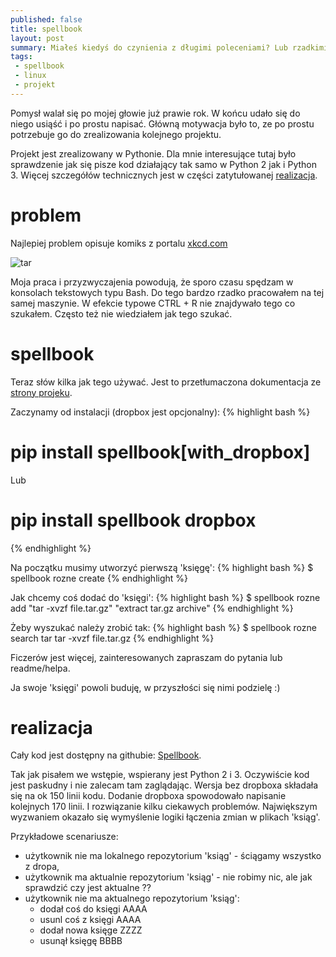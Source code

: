 ```yaml
---
published: false
title: spellbook
layout: post
summary: Miałeś kiedyś do czynienia z długimi poleceniami? Lub rzadkimi na tyle, ze nie ma ich w .bash_history? Spellbook rozwiązuje te problemy.
tags:
 - spellbook
 - linux
 - projekt
---
```


Pomysł walał się po mojej głowie już prawie rok. W końcu udało się do niego usiąść i po prostu napisać. Główną motywacja było to, ze po prostu potrzebuje go do zrealizowania kolejnego projektu.

Projekt jest zrealizowany w Pythonie. Dla mnie interesujące tutaj było sprawdzenie jak się pisze kod działający tak samo w Python 2 jak i Python 3. Więcej szczegółów technicznych jest w części zatytułowanej [realizacja](#realizacja).

# problem

Najlepiej problem opisuje komiks z portalu [xkcd.com](http://imgs.xkcd.com/)

![tar](http://imgs.xkcd.com/comics/tar.png)

Moja praca i przyzwyczajenia powodują, że sporo czasu spędzam w konsolach tekstowych typu Bash. Do tego bardzo rzadko pracowałem na tej samej maszynie. W efekcie typowe CTRL + R nie znajdywało tego co szukałem. Często też nie wiedziałem jak tego szukać.

# spellbook

Teraz słów kilka jak tego używać. Jest to przetłumaczona dokumentacja ze [strony projeku](https://pypi.python.org/pypi/spellbook).

Zaczynamy od instalacji (dropbox jest opcjonalny):
{% highlight bash %}
# pip install spellbook[with_dropbox]
Lub
# pip install spellbook dropbox
{% endhighlight %}

Na początku musimy utworzyć pierwszą 'księgę':
{% highlight bash %}
$ spellbook rozne create
{% endhighlight %}

Jak chcemy coś dodać do 'księgi':
{% highlight bash %}
$ spellbook rozne add "tar -xvzf file.tar.gz" "extract tar.gz archive"
{% endhighlight %}

Żeby wyszukać należy zrobić tak:
{% highlight bash %}
$ spellbook rozne search tar
tar -xvzf file.tar.gz
{% endhighlight %}

Ficzerów jest więcej, zainteresowanych zapraszam do pytania lub readme/helpa.

Ja swoje 'księgi' powoli buduję, w przyszłości się nimi podzielę :)

# realizacja

Cały kod jest dostępny na githubie: [Spellbook](https://github.com/donpiekarz/spellbook).

Tak jak pisałem we wstępie, wspierany jest Python 2 i 3. Oczywiście kod jest paskudny i nie zalecam tam zaglądając. Wersja bez dropboxa składała się na ok 150 linii kodu. Dodanie dropboxa spowodowało napisanie kolejnych 170 linii. I rozwiązanie kilku ciekawych problemów. Największym wyzwaniem okazało się wymyślenie logiki łączenia zmian w plikach 'ksiąg'.

Przykładowe scenariusze:
- użytkownik nie ma lokalnego repozytorium 'ksiąg' - ściągamy wszystko z dropa,
- użytkownik ma aktualnie repozytorium 'ksiąg' - nie robimy nic, ale jak sprawdzić czy jest aktualne ??
- użytkownik nie ma aktualnego repozytorium 'ksiąg':
  - dodał coś do księgi AAAA
  - usunl coś z księgi AAAA
  - dodał nowa księge ZZZZ
  - usunął księgę BBBB
